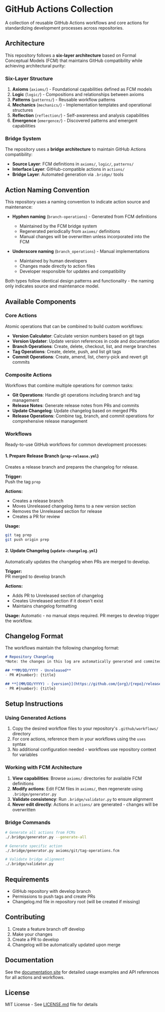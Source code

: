 # GitHub Actions Collection

A collection of reusable GitHub Actions workflows and core actions for standardizing development processes across repositories.

## Architecture

This repository follows a **six-layer architecture** based on Formal Conceptual Models (FCM) that maintains GitHub compatibility while achieving architectural purity:

### Six-Layer Structure

1. **Axioms** (`axioms/`) - Foundational capabilities defined as FCM models
2. **Logic** (`logic/`) - Compositions and relationships between axioms  
3. **Patterns** (`patterns/`) - Reusable workflow patterns
4. **Mechanics** (`mechanics/`) - Implementation templates and operational structures
5. **Reflection** (`reflection/`) - Self-awareness and analysis capabilities
6. **Emergence** (`emergence/`) - Discovered patterns and emergent capabilities

### Bridge System

The repository uses a **bridge architecture** to maintain GitHub Actions compatibility:

- **Source Layer**: FCM definitions in `axioms/`, `logic/`, `patterns/`
- **Interface Layer**: GitHub-compatible actions in `actions/`
- **Bridge Layer**: Automated generation via `.bridge/` tools

## Action Naming Convention

This repository uses a naming convention to indicate action source and maintenance:

- **Hyphen naming** (`branch-operations`) - Generated from FCM definitions
  - Maintained by the FCM bridge system
  - Regenerated periodically from `axioms/` definitions
  - Manual changes will be overwritten unless incorporated into the FCM
  
- **Underscore naming** (`branch_operations`) - Manual implementations
  - Maintained by human developers
  - Changes made directly to action files
  - Developer responsible for updates and compatibility

Both types follow identical design patterns and functionality - the naming only indicates source and maintenance model.

## Available Components

### Core Actions

Atomic operations that can be combined to build custom workflows:

- **Version Calculator**: Calculate version numbers based on git tags
- **Version Updater**: Update version references in code and documentation
- **Branch Operations**: Create, delete, checkout, list, and merge branches
- **Tag Operations**: Create, delete, push, and list git tags
- **Commit Operations**: Create, amend, list, cherry-pick and revert git commits

### Composite Actions

Workflows that combine multiple operations for common tasks:

- **Git Operations**: Handle git operations including branch and tag management
- **Release Notes**: Generate release notes from PRs and commits
- **Update Changelog**: Update changelog based on merged PRs
- **Release Operations**: Combine tag, branch, and commit operations for comprehensive release management

### Workflows

Ready-to-use GitHub workflows for common development processes:

#### 1. Prepare Release Branch (`prep-release.yml`)

Creates a release branch and prepares the changelog for release.

**Trigger:**  
Push the tag `prep`

**Actions:**

- Creates a release branch
- Moves Unreleased changelog items to a new version section
- Removes the Unreleased section for release
- Creates a PR for review

**Usage:**

```bash
git tag prep
git push origin prep
```

#### 2. Update Changelog (`update-changelog.yml`)

Automatically updates the changelog when PRs are merged to develop.

**Trigger:**  
PR merged to develop branch

**Actions:**

- Adds PR to Unreleased section of changelog
- Creates Unreleased section if it doesn't exist
- Maintains changelog formatting

**Usage:**
Automatic - no manual steps required. PR merges to develop trigger the workflow.

## Changelog Format

The workflows maintain the following changelog format:

```markdown
# Repository Changelog
*Note: the changes in this log are automatically generated and commited via github actions, modify only if you know what you are doing!*

## **MM/DD/YYYY - Unreleased**
- PR #{number}: {title}

## **[(MM/DD/YYYY) - {version}](https://github.com/{org}/{repo}/releases/tag/{version})**
- PR #{number}: {title}
```

## Setup Instructions

### Using Generated Actions

1. Copy the desired workflow files to your repository's `.github/workflows/` directory
2. For core actions, reference them in your workflows using the `uses` syntax
3. No additional configuration needed - workflows use repository context for variables

### Working with FCM Architecture

1. **View capabilities**: Browse `axioms/` directories for available FCM definitions
2. **Modify actions**: Edit FCM files in `axioms/`, then regenerate using `.bridge/generator.py`
3. **Validate consistency**: Run `.bridge/validator.py` to ensure alignment
4. **Never edit directly**: Actions in `actions/` are generated - changes will be overwritten

### Bridge Commands

```bash
# Generate all actions from FCMs
./.bridge/generator.py --generate-all

# Generate specific action
./.bridge/generator.py axioms/git/tag-operations.fcm

# Validate bridge alignment
./.bridge/validator.py
```

## Requirements

- GitHub repository with develop branch
- Permissions to push tags and create PRs
- Changelog.md file in repository root (will be created if missing)

## Contributing

1. Create a feature branch off develop
2. Make your changes
3. Create a PR to develop
4. Changelog will be automatically updated upon merge

## Documentation

See the [documentation site](https://deepworks-net.github.io/github.toolkit/) for detailed usage examples and API references for all actions and workflows.

## License

MIT License - See [LICENSE.md](https://github.com/deepworks-net/github.actions/blob/main/LICENSE.md) file for details